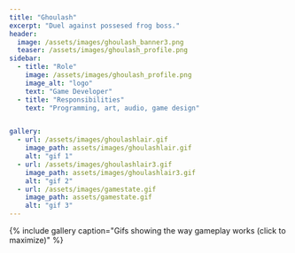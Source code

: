 ```yaml
---
title: "Ghoulash"
excerpt: "Duel against possesed frog boss."
header:
  image: /assets/images/ghoulash_banner3.png
  teaser: /assets/images/ghoulash_profile.png
sidebar:
  - title: "Role"
    image: /assets/images/ghoulash_profile.png
    image_alt: "logo"
    text: "Game Developer"
  - title: "Responsibilities"
    text: "Programming, art, audio, game design"


gallery:
  - url: /assets/images/ghoulashlair.gif
    image_path: assets/images/ghoulashlair.gif
    alt: "gif 1"
  - url: /assets/images/ghoulashlair3.gif
    image_path: assets/images/ghoulashlair3.gif
    alt: "gif 2"
  - url: /assets/images/gamestate.gif
    image_path: assets/gamestate.gif
    alt: "gif 3" 
---
```



{% include gallery caption="Gifs showing the way gameplay works (click to maximize)" %}